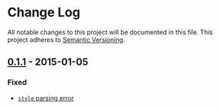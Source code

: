 # Change Log
All notable changes to this project will be documented in this file.
This project adheres to [Semantic Versioning](http://semver.org/).


## [0.1.1] - 2015-01-05
### Fixed
- [`style` parsing error](https://github.com/maltsev/posthtml-attrs-parser/issues/1)


[0.1.1]: https://github.com/maltsev/posthtml-attrs-parser/compare/0.1.0...0.1.1